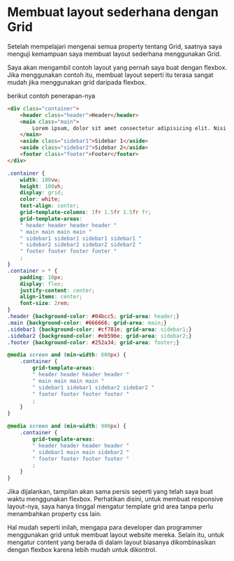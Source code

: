 # Membuat layout sederhana dengan Grid

Setelah mempelajari mengenai semua property tentang Grid, saatnya saya menguji kemampuan saya membuat layout sederhana menggunakan Grid.

Saya akan mengambil contoh layout yang pernah saya buat dengan flexbox. Jika menggunakan contoh itu, membuat layout seperti itu terasa sangat mudah jika menggunakan grid daripada flexbox.

berikut contoh penerapan-nya

```html
<div class="container">
    <header class="header">Header</header>
    <main class="main">
        Lorem ipsum, dolor sit amet consectetur adipisicing elit. Nisi consequatur nam illum porro in reiciendis quos ab, at quasi necessitatibus error assumenda fugiat vel minima, labore obcaecati, recusandae cumque temporibus!
    </main>
    <aside class="sidebar1">Sidebar 1</aside>
    <aside class="sidebar2">Sidebar 2</aside>
    <footer class="footer">Footer</footer>
</div>
```

```css
.container {
    width: 100vw;
    height: 100vh;
    display: grid;
    color: white;
    text-align: center;
    grid-template-columns: 1fr 1.5fr 1.5fr fr;
    grid-template-areas: 
    " header header header header "
    " main main main main "
    " sidebar1 sidebar1 sidebar1 sidebar1 "
    " sidebar2 sidebar2 sidebar2 sidebar2 "
    " footer footer footer footer "
    ;
}
.container > * {
    padding: 10px;
    display: flex;
    justify-content: center;
    align-items: center;
    font-size: 2rem;
}
.header {background-color: #04bcc5; grid-area: header;}
.main {background-color: #666666; grid-area: main;}
.sidebar1 {background-color: #cf781e; grid-area: sidebar1;}
.sidebar2 {background-color: #eb596e; grid-area: sidebar2;}
.footer {background-color: #252a34; grid-area: footer;}

@media screen and (min-width: 600px) {
    .container {
        grid-template-areas: 
        " header header header header "
        " main main main main "
        " sidebar1 sidebar1 sidebar2 sidebar2 "
        " footer footer footer footer "
        ;
    }
}

@media screen and (min-width: 900px) {
    .container {
        grid-template-areas: 
        " header header header header "
        " sidebar1 main main sidebar2 "
        " footer footer footer footer "
        ;
    }
}
```

Jika dijalankan, tampilan akan sama persis seperti yang telah saya buat waktu menggunakan flexbox. Perhatikan disini, untuk membuat responsive layout-nya, saya hanya tinggal mengatur template grid area tanpa perlu menambahkan property css lain.

Hal mudah seperti inilah, mengapa para developer dan programmer menggunakan grid untuk membuat layout website mereka. Selain itu, untuk mengatur content yang berada di dalam layout biasanya dikombinasikan dengan flexbox karena lebih mudah untuk dikontrol.